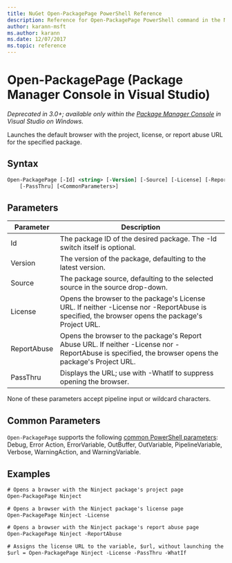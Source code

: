 ```yaml
---
title: NuGet Open-PackagePage PowerShell Reference
description: Reference for Open-PackagePage PowerShell command in the NuGet Package Manager Console in Visual Studio.
author: karann-msft
ms.author: karann
ms.date: 12/07/2017
ms.topic: reference
---
```


# Open-PackagePage (Package Manager Console in Visual Studio)

*Deprecated in 3.0+; available only within the [Package Manager Console](../../consume-packages/install-use-packages-powershell.md) in Visual Studio on Windows.*

Launches the default browser with the project, license, or report abuse URL for the specified package.

## Syntax

```ps
Open-PackagePage [-Id] <string> [-Version] [-Source] [-License] [-ReportAbuse]
    [-PassThru] [<CommonParameters>]
```

## Parameters

| Parameter | Description |
| --- | --- |
| Id | The package ID of the desired package. The -Id switch itself is optional. |
| Version | The version of the package, defaulting to the latest version. |
| Source | The package source, defaulting to the selected source in the source drop-down. |
| License | Opens the browser to the package's License URL. If neither -License nor -ReportAbuse is specified, the browser opens the package's Project URL. |
| ReportAbuse | Opens the browser to the package's Report Abuse URL. If neither -License nor -ReportAbuse is specified, the browser opens the package's Project URL. |
| PassThru | Displays the URL; use with -WhatIf to suppress opening the browser. |

None of these parameters accept pipeline input or wildcard characters.

## Common Parameters

`Open-PackagePage` supports the following [common PowerShell parameters](https://go.microsoft.com/fwlink/?LinkID=113216): Debug, Error Action, ErrorVariable, OutBuffer, OutVariable, PipelineVariable, Verbose, WarningAction, and WarningVariable.

## Examples

```ps
# Opens a browser with the Ninject package's project page
Open-PackagePage Ninject

# Opens a browser with the Ninject package's license page
Open-PackagePage Ninject -License

# Opens a browser with the Ninject package's report abuse page  
Open-PackagePage Ninject -ReportAbuse

# Assigns the license URL to the variable, $url, without launching the browser
$url = Open-PackagePage Ninject -License -PassThru -WhatIf
```